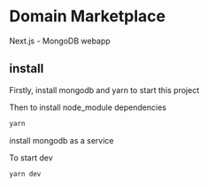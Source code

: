 Domain Marketplace
==============
Next.js - MongoDB webapp

## install
Firstly, install mongodb and yarn to start this project

Then to install node_module dependencies
```bash
yarn
```
install mongodb as a service

To start dev
```bash
yarn dev
```
